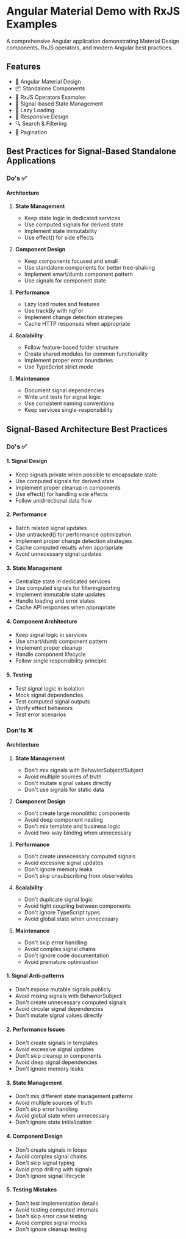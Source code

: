 # Angular Material Demo with RxJS Examples

A comprehensive Angular application demonstrating Material Design components, RxJS operators, and modern Angular best practices.

## Features

- 🎨 Angular Material Design
- 📦 Standalone Components
- 🔄 RxJS Operators Examples
- 🎯 Signal-based State Management
- 🚀 Lazy Loading
- 📱 Responsive Design
- 🔍 Search & Filtering
- 📄 Pagination

## Best Practices for Signal-Based Standalone Applications

### Do's ✅

#### Architecture

1. **State Management**

   - Keep state logic in dedicated services
   - Use computed signals for derived state
   - Implement state immutability
   - Use effect() for side effects

2. **Component Design**

   - Keep components focused and small
   - Use standalone components for better tree-shaking
   - Implement smart/dumb component pattern
   - Use signals for component state

3. **Performance**

   - Lazy load routes and features
   - Use trackBy with ngFor
   - Implement change detection strategies
   - Cache HTTP responses when appropriate

4. **Scalability**

   - Follow feature-based folder structure
   - Create shared modules for common functionality
   - Implement proper error boundaries
   - Use TypeScript strict mode

5. **Maintenance**
   - Document signal dependencies
   - Write unit tests for signal logic
   - Use consistent naming conventions
   - Keep services single-responsibility

## Signal-Based Architecture Best Practices

### Do's ✅

#### 1. Signal Design

- Keep signals private when possible to encapsulate state
- Use computed signals for derived state
- Implement proper cleanup in components
- Use effect() for handling side effects
- Follow unidirectional data flow

#### 2. Performance

- Batch related signal updates
- Use untracked() for performance optimization
- Implement proper change detection strategies
- Cache computed results when appropriate
- Avoid unnecessary signal updates

#### 3. State Management

- Centralize state in dedicated services
- Use computed signals for filtering/sorting
- Implement immutable state updates
- Handle loading and error states
- Cache API responses when appropriate

#### 4. Component Architecture

- Keep signal logic in services
- Use smart/dumb component pattern
- Implement proper cleanup
- Handle component lifecycle
- Follow single responsibility principle

#### 5. Testing

- Test signal logic in isolation
- Mock signal dependencies
- Test computed signal outputs
- Verify effect behaviors
- Test error scenarios

### Don'ts ❌

#### Architecture

1. **State Management**

   - Don't mix signals with BehaviorSubject/Subject
   - Avoid multiple sources of truth
   - Don't mutate signal values directly
   - Don't use signals for static data

2. **Component Design**

   - Don't create large monolithic components
   - Avoid deep component nesting
   - Don't mix template and business logic
   - Avoid two-way binding when unnecessary

3. **Performance**

   - Don't create unnecessary computed signals
   - Avoid excessive signal updates
   - Don't ignore memory leaks
   - Don't skip unsubscribing from observables

4. **Scalability**

   - Don't duplicate signal logic
   - Avoid tight coupling between components
   - Don't ignore TypeScript types
   - Avoid global state when unnecessary

5. **Maintenance**
   - Don't skip error handling
   - Avoid complex signal chains
   - Don't ignore code documentation
   - Avoid premature optimization

#### 1. Signal Anti-patterns

- Don't expose mutable signals publicly
- Avoid mixing signals with BehaviorSubject
- Don't create unnecessary computed signals
- Avoid circular signal dependencies
- Don't mutate signal values directly

#### 2. Performance Issues

- Don't create signals in templates
- Avoid excessive signal updates
- Don't skip cleanup in components
- Avoid deep signal dependencies
- Don't ignore memory leaks

#### 3. State Management

- Don't mix different state management patterns
- Avoid multiple sources of truth
- Don't skip error handling
- Avoid global state when unnecessary
- Don't ignore state initialization

#### 4. Component Design

- Don't create signals in loops
- Avoid complex signal chains
- Don't skip signal typing
- Avoid prop drilling with signals
- Don't ignore signal lifecycle

#### 5. Testing Mistakes

- Don't test implementation details
- Avoid testing computed internals
- Don't skip error case testing
- Avoid complex signal mocks
- Don't ignore cleanup testing
